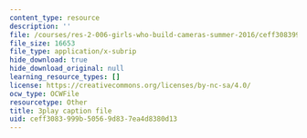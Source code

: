 ```yaml
---
content_type: resource
description: ''
file: /courses/res-2-006-girls-who-build-cameras-summer-2016/ceff3083999b50569d837ea4d8380d13_KhY97qoDPMg.vtt
file_size: 16653
file_type: application/x-subrip
hide_download: true
hide_download_original: null
learning_resource_types: []
license: https://creativecommons.org/licenses/by-nc-sa/4.0/
ocw_type: OCWFile
resourcetype: Other
title: 3play caption file
uid: ceff3083-999b-5056-9d83-7ea4d8380d13
---
```

